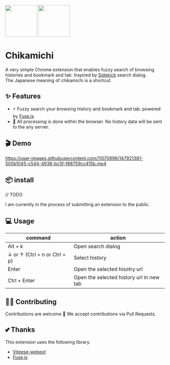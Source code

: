 <img width="100" src="https://user-images.githubusercontent.com/11070996/147922657-3c079672-edbd-4993-a645-f71a2739b18c.png#gh-dark-mode-only"/>
<img width="100" src="https://user-images.githubusercontent.com/11070996/147922660-890e2d96-26ee-4358-afc4-8421e9a05d5d.png#gh-light-mode-only"/>

# Chikamichi

A very simple Chrome extension that enables fuzzy search of browsing histories and bookmark and tab. Inspired by [Sidekick](https://www.meetsidekick.com/) search dialog.  
The Japanese meaning of chikamichi is a shortcut.

## ✨ Features

- ⚡️ Fuzzy search your browsing history and bookmark and tab. powered by [Fuse.js](https://fusejs.io/)
- 🔐 All processing is done within the browser. No history data will be sent to the any server.

## 🎬 Demo

https://user-images.githubusercontent.com/11070996/147921381-500b1045-c544-4938-bc5f-f88759cc415b.mp4

## 📦 install

// TODO

I am currently in the process of submitting an extension to the public.

## 💻 Usage

| command                       | action                                   |
|-------------------------------|------------------------------------------|
| Alt + k                       | Open search dialog                       |
| ↓ or ↑ (Ctrl + n or Ctrl + p) | Select history                           |
| Enter                         | Open the selected hisotry url            |
| Ctrl + Enter                  | Open the selected history url in new tab |

## 👨‍💻 Contributing
Contributions are welcome 🎉 We accept contributions via Pull Requests.

## 💕 Thanks
This extension uses the following library.

* [Viteese-webext](https://github.com/antfu/vitesse-webext)
* [Fuse.js](https://fusejs.io/)
